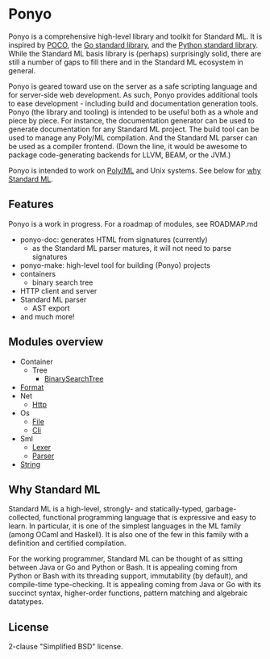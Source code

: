 # Ponyo

Ponyo is a comprehensive high-level library and toolkit for Standard ML. It is inspired
by [POCO](http://pocoproject.org/), the [Go standard library](https://golang.org/pkg/),
and the [Python standard library](https://docs.python.org/3/library/). While
the Standard ML basis library is (perhaps) surprisingly solid, there are
still a number of gaps to fill there and in the Standard ML ecosystem in general.

Ponyo is geared toward use on the server as a safe scripting language and for
server-side web development. As such, Ponyo provides additional tools to ease
development - including build and documentation generation tools. Ponyo
(the library and tooling) is intended to be useful both as a whole and piece by piece.
For instance, the documentation generator can be used to generate documentation
for any Standard ML project. The build tool can be used to manage any Poly/ML
compilation. And the Standard ML parser can be used as a compiler frontend.
(Down the line, it would be awesome to package code-generating backends
for LLVM, BEAM, or the JVM.)

Ponyo is intended to work on [Poly/ML](https://github.com/polyml/polyml) and Unix
systems. See below for [why Standard ML](#why-standard-ml).

## Features

Ponyo is a work in progress. For a roadmap of modules, see ROADMAP.md

* ponyo-doc: generates HTML from signatures (currently)
  * as the Standard ML parser matures, it will not need to parse signatures
* ponyo-make: high-level tool for building (Ponyo) projects
* containers
  * binary search tree
* HTTP client and server
* Standard ML parser
  * AST export
* and much more!

## Modules overview

* Container
  * Tree
    * [BinarySearchTree](https://github.com/eatonphil/ponyo/blob/master/ponyo/Container/Tree/BinarySearchTree.sml)
* [Format](https://github.com/eatonphil/ponyo/blob/master/ponyo/Format/Ponyo_Format.sml)
* Net
  * [Http](https://github.com/eatonphil/ponyo/tree/master/ponyo/Net/Http)
* Os
  * [File](https://github.com/eatonphil/ponyo/blob/master/ponyo/Os/FileSystem/Ponyo_Os_FileSystem_File.sml)
  * [Cli](https://github.com/eatonphil/ponyo/blob/master/ponyo/Os/Cli/Ponyo_Os_Cli.sml)
* Sml
  * [Lexer](https://github.com/eatonphil/ponyo/blob/master/ponyo/Sml/Lexer.sml)
  * [Parser](https://github.com/eatonphil/ponyo/blob/master/ponyo/Sml/Parser.sml)
* [String](https://github.com/eatonphil/ponyo/blob/master/ponyo/String/Ponyo_String.sml)

## Why Standard ML

Standard ML is a high-level, strongly- and statically-typed, garbage-collected,
functional programming language that is expressive and easy to learn. In particular,
it is one of the simplest languages in the ML family (among OCaml and Haskell).
It is also one of the few in this family with a definition and certified compilation.

For the working programmer, Standard ML can be thought of as sitting between Java or
Go and Python or Bash. It is appealing coming from Python or Bash with its threading
support, immutability (by default), and compile-time type-checking. It is appealing
coming from Java or Go with its succinct syntax, higher-order functions, pattern
matching and algebraic datatypes.

## License

2-clause "Simplified BSD" license.
